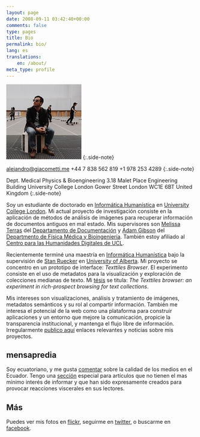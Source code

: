 ```yaml
---
layout: page
date: 2008-09-11 03:42:40+00:00
comments: false
type: pages
title: Bio
permalink: bio/
lang: es
translations:
    en: /about/
meta_type: profile
---
```



![portrait][portrait]
{:.side-note}

[alejandro@giacometti.me](mailto:alejandro.giacometti.me)
+44 7 838 562 819
+1 978 253 4289
{:.side-note}

Dept. Medical Physics & Bioengineering
3.18 Malet Place Engineering Building
University College London
Gower Street
London
WC1E 6BT
United Kingdom
{:.side-note}


Soy un estudiante de doctorado en [Informática Humanística][] en [University
College London][]. Mi actual proyecto de investigación consiste en la
aplicación de métodos de análisis de imágenes para recuperar información de
documentos antiguos en mal estado. Mis supervisores son [Melissa Terras][] del
[Departamento de Documentación][] y [Adam Gibson][] del [Departmento de Física
Médica y Bioingeniería][]. También estoy afiliado al [Centro para las
Humanidades Digitales de UCL][].


Recientemente terminé una maestría en [Informática Humanística][1] bajo la
supervisión de [Stan Ruecker][] en [University of Alberta][]. Mi proyecto se
concentro en un prototipo de interface: *Texttiles Browser*. El experimento
consiste en el uso de metadatos para la visualización y  exploración de
colecciones medianas de texto. Mi [tésis][] se titula: *The Texttiles browser:
an experiment in rich-prospect browsing for text collections*.


Mis intereses son
visualizaciones, análisis y tratamiento de imágenes, metadatos
semánticos y su rol al compartir información. También me interesa el
potencial de la web como una plataforma para construir aplicaciones y un
entorno que mejore la comunicación, propicie la transparencia
institucional, y mantenga el flujo libre de información. Irregularmente
[publico aquí][] enlaces relevantes y noticias sobre mis proyectos.

## mensapredia ##

Soy ecuatoriano, y me gusta [comentar][] sobre la calidad de los medios
en el Ecuador. Tengo una [sección][] especial para artículos que no
tienen el mas mínimo interés de informar y que han sido expresamente
creados para provocar reacciones viscerales en sus lectores.

## Más ##

Puedes ver mis fotos en [flickr][], seguirme en [twitter][], o buscarme
en [facebook][].


[portrait]: /images/portrait.jpeg
[Informática Humanística]: http://en.wikipedia.org/wiki/Digital_humanities
    "Digital Humanities"
[University College London]: http://www.ucl.ac.uk
[Melissa Terras]: http://www.ucl.ac.uk/infostudies/melissa-terras/
[Departamento de Documentación]: http://www.infostudies.ucl.ac.uk/
[Adam Gibson]: http://www.ucl.ac.uk/medphys/staff/people/agibson/www/index
[Departmento de Física Médica y Bioingeniería]: http://www.ucl.ac.uk/medphys/
[Centro para las Humanidades Digitales de UCL]: http://www.ucl.ac.uk/dh/
[1]: http://huco.ualberta.ca/ "Humanities Computing"
[Stan Ruecker]: http://www.ualberta.ca/~sruecker/
[University of Alberta]: http://www.ualberta.ca
[tésis]: http://repository.library.ualberta.ca/dspace/handle/10048/437
[publico aquí]: http://www.alejandrogiacometti.com/category/blog/ "Blog"
[comentar]: http://www.alejandrogiacometti.com/category/mensapredia/ "Mensa Predia"
[sección]: http://www.alejandrogiacometti.com/category/mensapredia/periodismo_sensacionalista/
[flickr]: http://www.flickr.com/photos/janrito/
[twitter]: http://twitter.com/janrito
[facebook]: http://www.facebook.com/alejandro.giacometti
